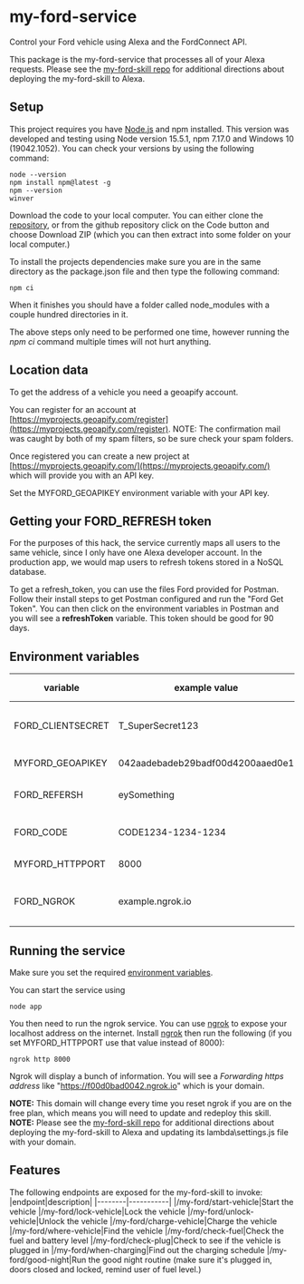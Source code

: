 # my-ford-service
Control your Ford vehicle using Alexa and the FordConnect API.  

This package is the my-ford-service that processes all of your Alexa requests.  Please see the [my-ford-skill repo](https://www.github.com/jamisonderek/my-ford-skill) for additional directions about deploying the my-ford-skill to Alexa.


## Setup
This project requires you have [Node.js](https://nodejs.org/en/download/) and npm installed.  This version was developed and testing using Node version 15.5.1, npm 7.17.0 and Windows 10 (19042.1052).  You can check your versions by using the following command:
```
node --version
npm install npm@latest -g
npm --version
winver
```

Download the code to your local computer.  You can either clone the [repository](https://github.com/jamisonderek/my-ford-service), or from the github repository click on the Code button and choose Download ZIP (which you can then extract into some folder on your local computer.)

To install the projects dependencies make sure you are in the same directory as the package.json file and then type the following command:
```
npm ci
```
When it finishes you should have a folder called node_modules with a couple hundred directories in it.

The above steps only need to be performed one time, however running the _npm ci_ command multiple times will not hurt anything.

## Location data
To get the address of a vehicle you need a geoapify account.

You can register for an account at [https://myprojects.geoapify.com/register](https://myprojects.geoapify.com/register).  NOTE: The confirmation mail was caught by both of my spam filters, so be sure check your spam folders.

Once registered you can create a new project at [https://myprojects.geoapify.com/](https://myprojects.geoapify.com/) which will provide you with an API key.

Set the MYFORD_GEOAPIKEY environment variable with your API key.

## Getting your FORD_REFRESH token
For the purposes of this hack, the service currently maps all users to the same vehicle, since I only have one Alexa developer account.  In the production app, we would map users to refresh tokens stored in a NoSQL database.

To get a refresh_token, you can use the files Ford provided for Postman.  Follow their install steps to get Postman configured and run the "Ford Get Token".  You can then click on the environment variables in Postman and you will see a **refreshToken** variable.  This token should be good for 90 days.

## Environment variables
|variable|example value|default value|notes|
|--------|-------------|-------------|-----|
FORD_CLIENTSECRET|T_SuperSecret123|(See postman environment variables)|**Required.** Secret used to authenticate to the FordConnect API servers provided by Ford.
MYFORD_GEOAPIKEY|042aadebadeb29badf00d4200aaed0e1|(none)|**Required.** The API KEY to use for [location data](#location-data).
FORD_REFERSH|eySomething|(none)|**Required.** Set to your refresh_token (or set FORD_CODE if you prefer to use the auth code).
FORD_CODE|CODE1234-1234-1234|(none)|Optional. You can copy the value from your auth login page, the part after (https://localhost:3000/state=123&code=)
MYFORD_HTTPPORT|8000|8000|Optional. The HTTP port that the service will listen on.
FORD_NGROK|example.ngrok.io|(none - use real Ford servers)|Optional. The domain name of your ngrok server hosting the simulator.  If it is not set, then the FordConnect API server (*.ford.com) will be used instead.

## Running the service
Make sure you set the required [environment variables](#environment-variables).

You can start the service using
```
node app
```

You then need to run the ngrok service.  You can use [ngrok](https://dashboard.ngrok.com/get-started/setup) to expose your localhost address on the internet.  Install [ngrok](https://dashboard.ngrok.com/get-started/setup) then run the following (if you set MYFORD_HTTPPORT use that value instead of 8000):
```
ngrok http 8000
```
Ngrok will display a bunch of information.  You will see a _Forwarding https address_ like "https://f00d0bad0042.ngrok.io" which is your domain.<p>
**NOTE:** This domain will change every time you reset ngrok if you are on the free plan, which means
you will need to update and redeploy this skill.
<br>
**NOTE:**
Please see the [my-ford-skill repo](https://www.github.com/jamisonderek/my-ford-skill) for additional directions about 
deploying the my-ford-skill to Alexa and updating its lambda\settings.js file with your domain.

## Features
The following endpoints are exposed for the my-ford-skill to invoke:
|endpoint|description|
|--------|-----------|
|/my-ford/start-vehicle|Start the vehicle
|/my-ford/lock-vehicle|Lock the vehicle
|/my-ford/unlock-vehicle|Unlock the vehicle
|/my-ford/charge-vehicle|Charge the vehicle
|/my-ford/where-vehicle|Find the vehicle
|/my-ford/check-fuel|Check the fuel and battery level
|/my-ford/check-plug|Check to see if the vehicle is plugged in
|/my-ford/when-charging|Find out the charging schedule
|/my-ford/good-night|Run the good night routine (make sure it's plugged in, doors closed and locked, remind user of fuel level.)

